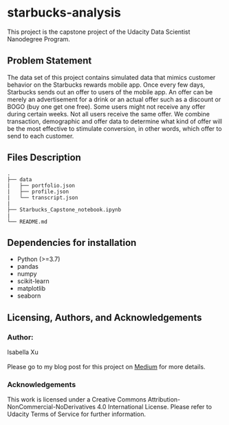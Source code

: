 # starbucks-analysis
This project is the capstone project of the Udacity Data Scientist Nanodegree Program.

## Problem Statement
The data set of this project contains simulated data that mimics customer behavior on the Starbucks rewards mobile app. Once every few days, Starbucks sends out an offer to users of the mobile app. An offer can be merely an advertisement for a drink or an actual offer such as a discount or BOGO (buy one get one free). Some users might not receive any offer during certain weeks. Not all users receive the same offer. We combine transaction, demographic and offer data to determine what kind of offer will be the most effective to stimulate conversion, in other words, which offer to send to each customer.

## Files Description
```
.
├── data          
|   ├── portfolio.json
|   ├── profile.json
|   └── transcript.json
|
├── Starbucks_Capstone_notebook.ipynb  
|
└── README.md
```


## Dependencies for installation
+ Python (>=3.7)
+ pandas 
+ numpy 
+ scikit-learn 
+ matplotlib
+ seaborn


## Licensing, Authors, and Acknowledgements
### Author: 
Isabella Xu<br/>
<br />
Please go to my blog post for this project on [Medium](https://medium.com/@isabella.xu/starbucks-mobile-app-offer-analysis-e82c017f21ea) for more details.


### Acknowledgements
This work is licensed under a Creative Commons Attribution-NonCommercial-NoDerivatives 4.0 International License. Please refer to Udacity Terms of Service for further information.
